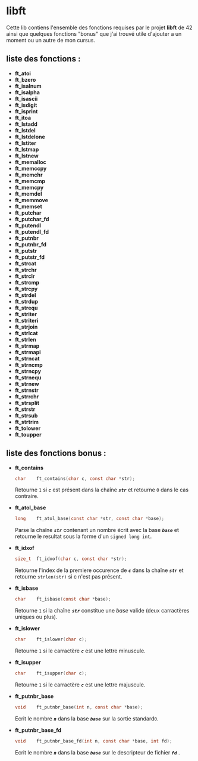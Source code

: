 # libft
Cette lib contiens l'ensemble des fonctions requises par le projet **libft** de 42 ainsi que quelques fonctions "bonus" que j'ai trouvé utile d'ajouter a un moment ou un autre de mon cursus.

## liste des fonctions :
* **ft_atoi**
* **ft_bzero**
* **ft_isalnum**
* **ft_isalpha**
* **ft_isascii**
* **ft_isdigit**
* **ft_isprint**
* **ft_itoa**
* **ft_lstadd**
* **ft_lstdel**
* **ft_lstdelone**
* **ft_lstiter**
* **ft_lstmap**
* **ft_lstnew**
* **ft_memalloc**
* **ft_memccpy**
* **ft_memchr**
* **ft_memcmp**
* **ft_memcpy**
* **ft_memdel**
* **ft_memmove**
* **ft_memset**
* **ft_putchar**
* **ft_putchar_fd**
* **ft_putendl**
* **ft_putendl_fd**
* **ft_putnbr**
* **ft_putnbr_fd**
* **ft_putstr**
* **ft_putstr_fd**
* **ft_strcat**
* **ft_strchr**
* **ft_strclr**
* **ft_strcmp**
* **ft_strcpy**
* **ft_strdel**
* **ft_strdup**
* **ft_strequ**
* **ft_striter**
* **ft_striteri**
* **ft_strjoin**
* **ft_strlcat**
* **ft_strlen**
* **ft_strmap**
* **ft_strmapi**
* **ft_strncat**
* **ft_strncmp**
* **ft_strncpy**
* **ft_strnequ**
* **ft_strnew**
* **ft_strnstr**
* **ft_strrchr**
* **ft_strsplit**
* **ft_strstr**
* **ft_strsub**
* **ft_strtrim**
* **ft_tolower**
* **ft_toupper**

## liste des fonctions bonus :
* **ft_contains**
	```C
	char	ft_contains(char c, const char *str);
	```
	Retourne `1` si ***`c`*** est présent dans la chaîne ***`str`*** et retourne `0` dans le cas contraire.

* **ft_atol_base**
	```C
	long	ft_atol_base(const char *str, const char *base);
	```
	Parse la chaîne ***`str`*** contenant un nombre écrit avec la base ***`base`*** et retourne le resultat sous la forme d'un `signed long int`.

* **ft_idxof**
	```C
	size_t	ft_idxof(char c, const char *str);
	```
	Retourne l'index de la premiere occurence de ***`c`*** dans la chaîne ***`str`*** et retourne `strlen(str)` si c n'est pas présent.

* **ft_isbase**
	```C
	char	ft_isbase(const char *base);
	```
	Retourne `1` si la chaîne ***`str`*** constitue une *base* valide (deux carractères uniques ou plus).

* **ft_islower**
	```C
	char	ft_islower(char c);
	```
	Retourne `1` si le carractère ***`c`*** est une lettre minuscule.

* **ft_isupper**
	```C
	char	ft_isupper(char c);
	```
	Retourne `1` si le carractère ***`c`*** est une lettre majuscule.

* **ft_putnbr_base**
	```C
	void	ft_putnbr_base(int n, const char *base);
	```
	Ecrit le nombre ***`n`*** dans la base ***`base`*** sur la sortie standard`0`.

* **ft_putnbr_base_fd**
	```C
	void	ft_putnbr_base_fd(int n, const char *base, int fd);
	```
	Ecrit le nombre ***`n`*** dans la base ***`base`*** sur le descripteur de fichier ***`fd`*** .
